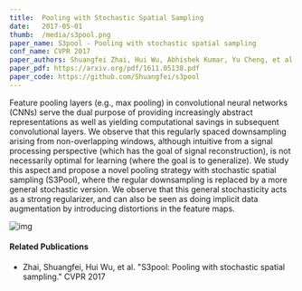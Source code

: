 ```yaml
---
title:  Pooling with Stochastic Spatial Sampling
date:   2017-05-01
thumb:  /media/s3pool.png
paper_name: S3pool - Pooling with stochastic spatial sampling
conf_name: CVPR 2017
paper_authors: Shuangfei Zhai, Hui Wu, Abhishek Kumar, Yu Cheng, et al. 
paper_pdf: https://arxiv.org/pdf/1611.05138.pdf
paper_code: https://github.com/Shuangfei/s3pool
---
```


Feature pooling layers (e.g., max pooling) in convolutional
neural networks (CNNs) serve the dual purpose
of providing increasingly abstract representations as well
as yielding computational savings in subsequent convolutional
layers. We observe that this regularly spaced
downsampling arising from non-overlapping windows,
although intuitive from a signal processing perspective
(which has the goal of signal reconstruction), is not necessarily
optimal for learning (where the goal is to generalize).
We study this aspect and propose a novel pooling
strategy with stochastic spatial sampling (S3Pool), where
the regular downsampling is replaced by a more general
stochastic version. We observe that this general stochasticity
acts as a strong regularizer, and can also be seen as
doing implicit data augmentation by introducing distortions in the feature maps. 

<!--more-->

<img alt="img" src="{{site.baseurl}}/media/s3pool.png">

#### Related Publications

* Zhai, Shuangfei, Hui Wu, et al. "S3pool: Pooling with stochastic spatial sampling." CVPR 2017

